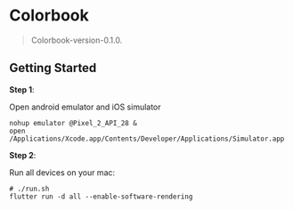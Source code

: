 # Colorbook
> Colorbook-version-0.1.0.

## Getting Started

__Step 1__:

Open android emulator and iOS simulator

```shell
nohup emulator @Pixel_2_API_28 &
open /Applications/Xcode.app/Contents/Developer/Applications/Simulator.app
```

__Step 2__:

Run all devices on your mac:

```shell
# ./run.sh
flutter run -d all --enable-software-rendering
```
